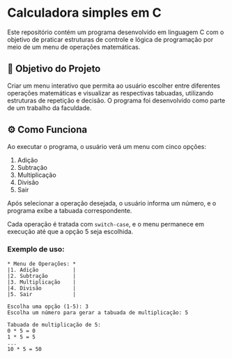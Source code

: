 # Calculadora simples em C

Este repositório contém um programa desenvolvido em linguagem C com o objetivo de praticar estruturas de controle e lógica de programação por meio de um menu de operações matemáticas.

## 📌 Objetivo do Projeto

Criar um menu interativo que permita ao usuário escolher entre diferentes operações matemáticas e visualizar as respectivas tabuadas, utilizando estruturas de repetição e decisão. O programa foi desenvolvido como parte de um trabalho da faculdade.

## ⚙️ Como Funciona

Ao executar o programa, o usuário verá um menu com cinco opções:

1. Adição  
2. Subtração  
3. Multiplicação  
4. Divisão  
5. Sair

Após selecionar a operação desejada, o usuário informa um número, e o programa exibe a tabuada correspondente.

Cada operação é tratada com `switch-case`, e o menu permanece em execução até que a opção 5 seja escolhida.

### Exemplo de uso:

```text
* Menu de Operações: *
|1. Adição           |
|2. Subtração        |
|3. Multiplicação    |
|4. Divisão          |
|5. Sair             |

Escolha uma opção (1-5): 3
Escolha um número para gerar a tabuada de multiplicação: 5

Tabuada de multiplicação de 5:
0 * 5 = 0
1 * 5 = 5
...
10 * 5 = 50
